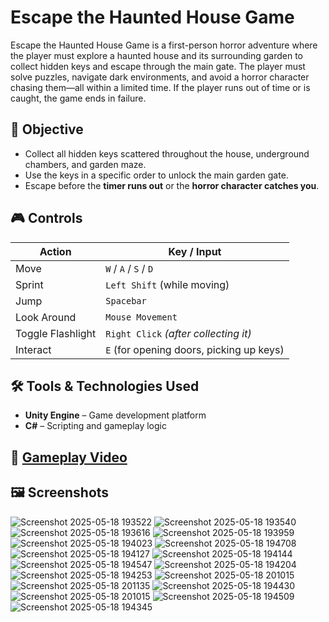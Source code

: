 # Escape the Haunted House Game

Escape the Haunted House Game is a first-person horror adventure where the player must explore a haunted house and its surrounding garden to collect hidden keys and escape through the main gate. The player must solve puzzles, navigate dark environments, and avoid a horror character chasing them—all within a limited time. If the player runs out of time or is caught, the game ends in failure.


## 🧠 Objective

- Collect all hidden keys scattered throughout the house, underground chambers, and garden maze.
- Use the keys in a specific order to unlock the main garden gate.
- Escape before the **timer runs out** or the **horror character catches you**.


## 🎮 Controls

| Action           | Key / Input         |
|------------------|---------------------|
| Move             | `W` / `A` / `S` / `D` |
| Sprint           | `Left Shift` (while moving) |
| Jump             | `Spacebar`          |
| Look Around      | `Mouse Movement`    |
| Toggle Flashlight| `Right Click` *(after collecting it)* |
| Interact         | `E` (for opening doors, picking up keys) |


## 🛠️ Tools & Technologies Used

- **Unity Engine** – Game development platform  
- **C#** – Scripting and gameplay logic


## 🎥 [Gameplay Video](https://drive.google.com/file/d/1L1LN4G1r6dVIB4Kp0ZWrNsGPvMTEMrBP/view?usp=sharing)  

## 🖼️ Screenshots
![Screenshot 2025-05-18 193522](https://github.com/user-attachments/assets/706e800e-e107-441a-a0a2-a09ea0a34c45)
![Screenshot 2025-05-18 193540](https://github.com/user-attachments/assets/81b08579-0688-4efa-a60b-10caa0b3259d)
![Screenshot 2025-05-18 193616](https://github.com/user-attachments/assets/c8ee1a0e-3091-4a5c-9c90-cd75c418a112)
![Screenshot 2025-05-18 193959](https://github.com/user-attachments/assets/da5759f6-d787-40ac-b85f-05c1e220caaf)
![Screenshot 2025-05-18 194023](https://github.com/user-attachments/assets/c3ac0a17-ff28-4522-b56c-48f38eb870c1)
![Screenshot 2025-05-18 194708](https://github.com/user-attachments/assets/74875161-0457-40ae-8d10-5ce3854891b5)
![Screenshot 2025-05-18 194127](https://github.com/user-attachments/assets/99da7feb-3d3f-46fa-bb6e-b08a82afa8e8)
![Screenshot 2025-05-18 194144](https://github.com/user-attachments/assets/5a2a0677-3403-4e18-b169-70301c967bff)
![Screenshot 2025-05-18 194547](https://github.com/user-attachments/assets/271152cb-50dc-462c-a418-533951109477)
![Screenshot 2025-05-18 194204](https://github.com/user-attachments/assets/a61828d1-54c8-4f22-af14-a5a03d792434)
![Screenshot 2025-05-18 194253](https://github.com/user-attachments/assets/293be3a1-33d5-4bdb-8198-506f808e3fde)
![Screenshot 2025-05-18 201015](https://github.com/user-attachments/assets/c8022770-c695-4cd7-9ffa-98959dab4653)
![Screenshot 2025-05-18 201135](https://github.com/user-attachments/assets/5084b58e-88c6-4e49-a0c0-e6c9c0c174d5)
![Screenshot 2025-05-18 194430](https://github.com/user-attachments/assets/e60482b0-450a-4f48-a535-f9f8d87c18eb)
![Screenshot 2025-05-18 201015](https://github.com/user-attachments/assets/929ae0c7-c008-4319-a234-e241331e84a9)
![Screenshot 2025-05-18 194509](https://github.com/user-attachments/assets/38b971c6-5565-4fea-87bc-a836d6346ed4)
![Screenshot 2025-05-18 194345](https://github.com/user-attachments/assets/7495bdb4-4e21-4984-967a-58dbb833c14b)
